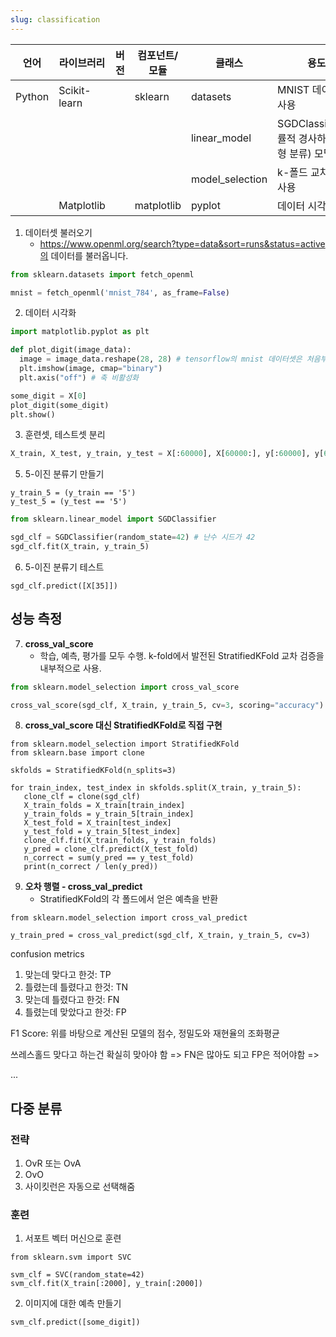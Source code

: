 ```yaml
---
slug: classification
---
```


|언어|라이브러리|버전|컴포넌트/모듈|클래스|용도|
|---|---|---|---|---|---|
|Python|Scikit-learn||sklearn|datasets|MNIST 데이터셋 사용|
|||||linear_model|SGDClassifier(확률적 경사하강 선형 분류) 모델 사용|
|||||model_selection|k-폴드 교차 검증 사용|
||Matplotlib||matplotlib|pyplot|데이터 시각화|

1. 데이터셋 불러오기
   - https://www.openml.org/search?type=data&sort=runs&status=active의 데이터를 불러옵니다.
```python
from sklearn.datasets import fetch_openml

mnist = fetch_openml('mnist_784', as_frame=False)
```

2. 데이터 시각화
```python
import matplotlib.pyplot as plt

def plot_digit(image_data):
  image = image_data.reshape(28, 28) # tensorflow의 mnist 데이터셋은 처음부터 28x28 모양
  plt.imshow(image, cmap="binary")
  plt.axis("off") # 축 비활성화

some_digit = X[0]
plot_digit(some_digit)
plt.show()
```

3. 훈련셋, 테스트셋 분리
```python
X_train, X_test, y_train, y_test = X[:60000], X[60000:], y[:60000], y[60000:]
```

5. 5-이진 분류기 만들기
```
y_train_5 = (y_train == '5')
y_test_5 = (y_test == '5')
```

```python
from sklearn.linear_model import SGDClassifier

sgd_clf = SGDClassifier(random_state=42) # 난수 시드가 42
sgd_clf.fit(X_train, y_train_5)
```

6. 5-이진 분류기 테스트
```
sgd_clf.predict([X[35]])
```

## 성능 측정
7. **cross_val_score**
   - 학습, 예측, 평가를 모두 수행. k-fold에서 발전된 StratifiedKFold 교차 검증을 내부적으로 사용.
```python
from sklearn.model_selection import cross_val_score

cross_val_score(sgd_clf, X_train, y_train_5, cv=3, scoring="accuracy") # 폴드가 3개 = 학습셋을 3개로 나누고
```

8. **cross_val_score 대신 StratifiedKFold로 직접 구현**
```
from sklearn.model_selection import StratifiedKFold
from sklearn.base import clone

skfolds = StratifiedKFold(n_splits=3)

for train_index, test_index in skfolds.split(X_train, y_train_5):
   clone_clf = clone(sgd_clf)
   X_train_folds = X_train[train_index]
   y_train_folds = y_train_5[train_index]
   X_test_fold = X_train[test_index]
   y_test_fold = y_train_5[test_index]
   clone_clf.fit(X_train_folds, y_train_folds)
   y_pred = clone_clf.predict(X_test_fold)
   n_correct = sum(y_pred == y_test_fold)
   print(n_correct / len(y_pred))
```

9. **오차 행렬 - cross_val_predict**
   - StratifiedKFold의 각 폴드에서 얻은 예측을 반환
```
from sklearn.model_selection import cross_val_predict

y_train_pred = cross_val_predict(sgd_clf, X_train, y_train_5, cv=3)
```


confusion metrics
1. 맞는데 맞다고 한것: TP
2. 틀렸는데 틀렸다고 한것: TN
3. 맞는데 틀렸다고 한것: FN
4. 틀렸는데 맞았다고 한것: FP

F1 Score: 위를 바탕으로 계산된 모델의 점수, 정밀도와 재현율의 조화평균


쓰레스홀드
맞다고 하는건 확실히 맞아야 함 => FN은 많아도 되고 FP은 적어야함 => 



...


## 다중 분류
### 전략
1. OvR 또는 OvA
2. OvO
3. 사이킷런은 자동으로 선택해줌

### 훈련
1. 서포트 벡터 머신으로 훈련
```
from sklearn.svm import SVC

svm_clf = SVC(random_state=42)
svm_clf.fit(X_train[:2000], y_train[:2000])
```

2. 이미지에 대한 예측 만들기
```
svm_clf.predict([some_digit])
```

